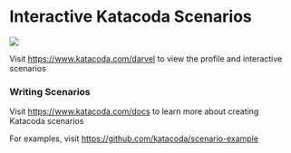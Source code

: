 # Interactive Katacoda Scenarios

[![](http://shields.katacoda.com/katacoda/darvel/count.svg)](https://www.katacoda.com/darvel "Get your profile on Katacoda.com")

Visit https://www.katacoda.com/darvel to view the profile and interactive scenarios

### Writing Scenarios
Visit https://www.katacoda.com/docs to learn more about creating Katacoda scenarios

For examples, visit https://github.com/katacoda/scenario-example
